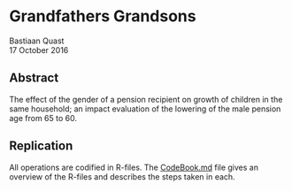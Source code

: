 # Grandfathers Grandsons
Bastiaan Quast  
17 October 2016

Abstract
--------------------------------------------------------
The effect of the gender of a pension recipient on growth of children in the same household; an impact evaluation of the lowering of the male pension age from 65 to 60.

Replication
--------------------------------------------------------
All operations are codified in R-files. The [CodeBook.md](/CodeBook.md) file gives an overview of the R-files and describes the steps taken in each.
